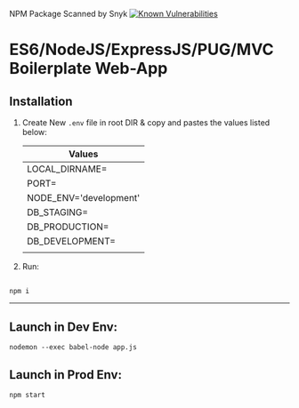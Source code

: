 NPM Package Scanned by Snyk
[![Known Vulnerabilities](https://snyk.io/package/npm/snyk/badge.svg)](https://snyk.io/package/npm/snyk)
# ES6/NodeJS/ExpressJS/PUG/MVC Boilerplate Web-App 

## Installation

  1. Create New `.env` file in root DIR & copy and pastes the values listed below:

        | Values                 | 
        | -------------          |
        | LOCAL_DIRNAME=         |
        | PORT=                  |
        | NODE_ENV='development' |
        | DB_STAGING=            |
        | DB_PRODUCTION=         |
        | DB_DEVELOPMENT=        |
        |                        |

  2. Run:
  ## 
    npm i
----

## Launch in Dev Env:
    nodemon --exec babel-node app.js


## Launch in Prod Env: 
    npm start
